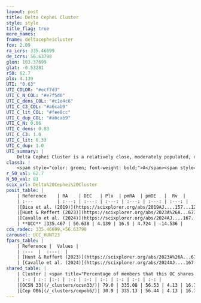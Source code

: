 ```yaml
---
layout: post
title: Delta Cephei Cluster
style: style
title_flag: true
more_names: 
fname: deltacepheicluster
fov: 2.09
ra_icrs: 335.46699
de_icrs: 56.63798
glon: 103.37699
glat: -0.53281
r50: 62.7
plx: 4.139
UTI: "0.63"
UTI_COLOR: "#ecf7d3"
UTI_C_N_COL: "#e7f5d0"
UTI_C_dens_COL: "#c1e4c6"
UTI_C_C3_COL: "#a6cab9"
UTI_C_lit_COL: "#fee8cc"
UTI_C_dup_COL: "#a6cab9"
UTI_C_N: 0.66
UTI_C_dens: 0.83
UTI_C_C3: 1.0
UTI_C_lit: 0.33
UTI_C_dup: 1.0
UTI_summary: |
    Delta Cephei Cluster is a relatively close, moderately populated, dense object of very high C3 quality. It is poorly studied in the literature. This object shares a large percentage of members with 2 later reported entries.
class3: |
    <span style="color: green; font-weight: bold;">A</span><span style="color: green; font-weight: bold;">A</span>
r_50_val: 62.7
N_50_val: 81
scix_url: Delta%20Cephei%20Cluster
posit_table: |
    | Reference    | RA    | DEC   | Plx  | pmRA  | pmDE   |  Rv  |
    | :---         | :---: | :---: | :---: | :---: | :---: | :---: |
    |[Bica et al. (2019)](https://scixplorer.org/abs/2019AJ....157...12B) | 335.634 | 56.565 | -- | -- | -- | -- |
    |[Hunt & Reffert (2023)](https://scixplorer.org/abs/2023A%26A...673A.114H) | 336.424 | 57.157 | 4.113 | 16.506 | 4.667 | -15.482 |
    |[Cavallo et al. (2024)](https://scixplorer.org/abs/2024AJ....167...12C) | 334.358 | 56.042 | 4.113 | -- | -- | -- |
    | **UCC** |335.467 | 56.638 | 4.139 | 16.9 | 4.724 | -14.536 | 
cds_radec: 335.46699,+56.63798
carousel: UCC_HUNT23
fpars_table: |
    | Reference |  Values |
    | :---  |  :---:  |
    | [Hunt & Reffert (2023)](https://scixplorer.org/abs/2023A%26A...673A.114H) | `AV50=0.072, diffAV50=0.429, MOD50=6.928, logAge50=7.828` |
    | [Cavallo et al. (2024)](https://scixplorer.org/abs/2024AJ....167...12C) | `AV50=0.51, dMod50=7.01, logAge50=7.56, [Fe/H]50=0.07` |
shared_table: |
    | Cluster | <span title="Percentage of members that this OC shares with the ones listed">%</span>   | RA   | DEC   | Plx   | pmRA  | pmDE  | Rv | UTI |
    | :-: | :-: |:-: | :-: | :-: | :-: | :-: | :-: | :-: |
    |[OCSN 33](/_clusters/ocsn33/)| 79.0 | 335.08 | 56.53 | 4.13 | 16.79 | 4.81 | -13.98 |0.06 |
    |[Cep OB6](/_clusters/cepob6/)| 30.9 | 335.13 | 56.44 | 4.13 | 16.79 | 4.79 | -14.34 |0.0 |
---
```


